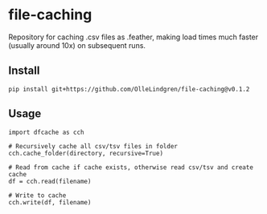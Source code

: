 # file-caching
Repository for caching .csv files as .feather, making load times much faster (usually around 10x) on subsequent runs.

## Install
`pip install git+https://github.com/OlleLindgren/file-caching@v0.1.2`

## Usage 

```
import dfcache as cch

# Recursively cache all csv/tsv files in folder
cch.cache_folder(directory, recursive=True)

# Read from cache if cache exists, otherwise read csv/tsv and create cache
df = cch.read(filename)

# Write to cache
cch.write(df, filename)
```
